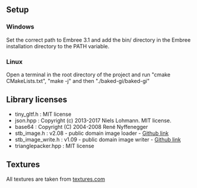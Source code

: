 ## Setup

### Windows

Set the correct path to Embree 3.1 and add the bin/ directory in the Embree installation directory to the PATH variable.

### Linux

Open a terminal in the root directory of the project and run "cmake CMakeLists.txt", "make -j" and then "./baked-gi/baked-gi"

## Library licenses

* tiny_gltf.h : MIT license
* json.hpp : Copyright (c) 2013-2017 Niels Lohmann. MIT license.
* base64 : Copyright (C) 2004-2008 René Nyffenegger
* stb_image.h : v2.08 - public domain image loader - [Github link](https://github.com/nothings/stb/blob/master/stb_image.h)
* stb_image_write.h : v1.09 - public domain image writer - [Github link](https://github.com/nothings/stb/blob/master/stb_image_write.h)
* trianglepacker.hpp : MIT license

## Textures

All textures are taken from [textures.com](https://www.textures.com/)
